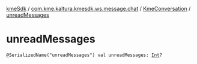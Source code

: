 [kmeSdk](../../index.md) / [com.kme.kaltura.kmesdk.ws.message.chat](../index.md) / [KmeConversation](index.md) / [unreadMessages](./unread-messages.md)

# unreadMessages

`@SerializedName("unreadMessages") val unreadMessages: `[`Int`](https://kotlinlang.org/api/latest/jvm/stdlib/kotlin/-int/index.html)`?`